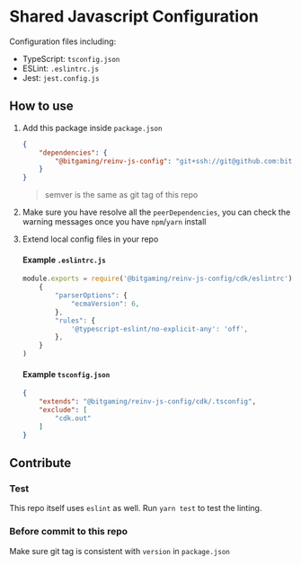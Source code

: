 # Shared Javascript Configuration

Configuration files including:
- TypeScript: `tsconfig.json`
- ESLint: `.eslintrc.js`
- Jest: `jest.config.js`

## How to use

1. Add this package inside `package.json`

    ```json
    {
        "dependencies": {
            "@bitgaming/reinv-js-config": "git+ssh://git@github.com:bitgaming/reinv-js-config.git#semver:^1.0.1",
        }
    }
    ```

    > semver is the same as git tag of this repo

2. Make sure you have resolve all the `peerDependencies`, you can check the warning messages once you have `npm`/`yarn` install

3. Extend local config files in your repo

    #### Example `.eslintrc.js`

    ```javascript
    module.exports = require('@bitgaming/reinv-js-config/cdk/eslintrc')(
        {
            "parserOptions": {
                "ecmaVersion": 6,
            },
            "rules": {
                '@typescript-eslint/no-explicit-any': 'off',
            },
        }
    )
    ```

    #### Example `tsconfig.json`

    ```json
    {
        "extends": "@bitgaming/reinv-js-config/cdk/.tsconfig",
        "exclude": [
            "cdk.out"
        ]
    }
    ```

## Contribute

### Test

This repo itself uses `eslint` as well. Run `yarn test` to test the linting.

### Before commit to this repo

Make sure git tag is consistent with `version` in `package.json`
